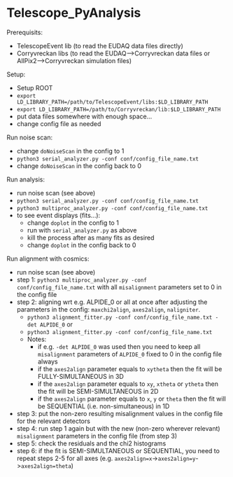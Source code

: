 # Telescope_PyAnalysis

Prerequisits:
- TelescopeEvent lib (to read the EUDAQ data files directly)
- Corryvreckan libs (to read the EUDAQ-->Corryvreckan data files or AllPix2-->Corryvreckan simulation files)

Setup:
- Setup ROOT
- `export LD_LIBRARY_PATH=/path/to/TelescopeEvent/libs:$LD_LIBRARY_PATH`
- `export LD_LIBRARY_PATH=/path/to/Corryvreckan/lib:$LD_LIBRARY_PATH`
- put data files somewhere with enough space...
- change config file as needed

Run noise scan:
- change `doNoiseScan` in the config to 1
- `python3 serial_analyzer.py -conf conf/config_file_name.txt`
- change `doNoiseScan` in the config back to 0

Run analysis:
- run noise scan (see above)
- `python3 serial_analyzer.py -conf conf/config_file_name.txt`
- `python3 multiproc_analyzer.py -conf conf/config_file_name.txt`
- to see event displays (fits...):
  - change `doplot` in the config to 1
  - run with `serial_analyzer.py` as above
  - kill the process after as many fits as desired
  - change `doplot` in the config back to 0

Run alignment with cosmics:
- run noise scan (see above)
- step 1: `python3 multiproc_analyzer.py -conf conf/config_file_name.txt` with all `misalignment` parameters set to 0 in the config file
- step 2: aligning wrt e.g. ALPIDE_0 or all at once after adjusting the parameters in the config: `maxchi2align`, `axes2align`, `naligniter`.
  - `python3 alignment_fitter.py -conf conf/config_file_name.txt -det ALPIDE_0` or
  - `python3 alignment_fitter.py -conf conf/config_file_name.txt`
  - Notes:
    - if e.g. `-det ALPIDE_0` was used then you need to keep all `misalignment` parameters of `ALPIDE_0` fixed to 0 in the config file always
    - if the `axes2align` parameter equals to `xytheta` then the fit will be FULLY-SIMULTANEOUS in 3D
    - if the `axes2align` parameter equals to `xy`, `xtheta` or `ytheta` then the fit will be SEMI-SIMULTANEOUS in 2D
    - if the `axes2align` parameter equals to `x`, `y` or `theta` then the fit will be SEQUENTIAL (i.e. non-simultaneous) in 1D
- step 3: put the non-zero resulting misalignment values in the config file for the relevant detectors
- step 4: run step 1 again but with the new (non-zero wherever relevant) `misalignment` parameters in the config file (from step 3)
- step 5: check the residuals and the chi2 histograms
- step 6: if the fit is SEMI-SIMULTANEOUS or SEQUENTIAL, you need to repeat steps 2-5 for all axes (e.g. `axes2align=x`->`axes2align=y`->`axes2align=theta`)
